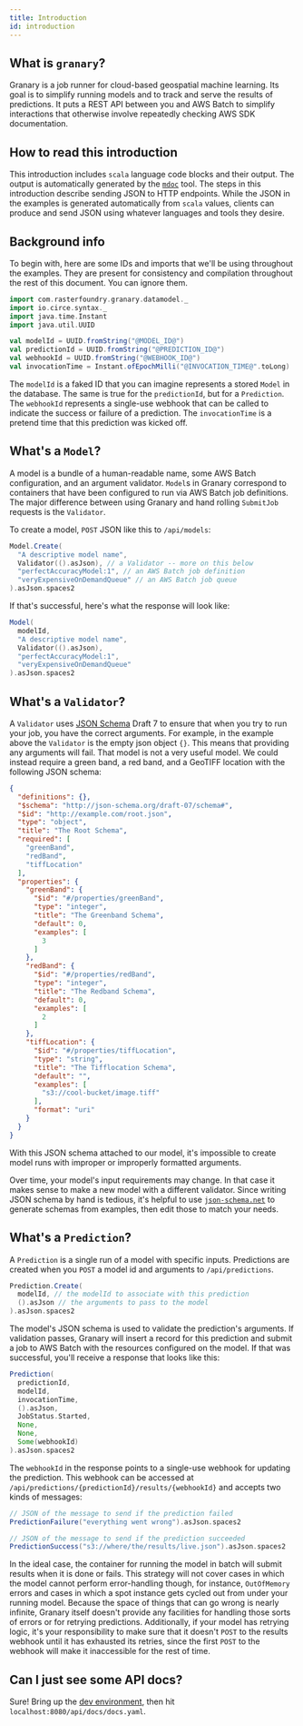 ```yaml
---
title: Introduction
id: introduction
---
```


## What is `granary`?

Granary is a job runner for cloud-based geospatial machine learning.
Its goal is to simplify running models and to track and serve
the results of predictions. It puts a REST API between you and AWS Batch
to simplify interactions that otherwise involve repeatedly checking AWS SDK
documentation.

## How to read this introduction

This introduction includes `scala` language code blocks and their output. The
output is automatically generated by the [`mdoc`](https://scalameta.org/mdoc/)
tool. The steps in this introduction describe sending JSON to HTTP
endpoints. While the JSON in the examples is generated automatically from
`scala` values, clients can produce and send JSON using whatever languages
and tools they desire.

## Background info

To begin with, here are some IDs and imports that we'll be using throughout the examples.
They are present for consistency and compilation throughout the rest of this
document. You can ignore them.

```scala mdoc
import com.rasterfoundry.granary.datamodel._
import io.circe.syntax._
import java.time.Instant
import java.util.UUID

val modelId = UUID.fromString("@MODEL_ID@")
val predictionId = UUID.fromString("@PREDICTION_ID@")
val webhookId = UUID.fromString("@WEBHOOK_ID@")
val invocationTime = Instant.ofEpochMilli("@INVOCATION_TIME@".toLong)
```

The `modelId` is a faked ID that you can imagine represents a stored `Model`
in the database. The same is true for the `predictionId`, but for a `Prediction`.
The `webhookId` represents a single-use webhook that can be called to indicate
the success or failure of a prediction.
The `invocationTime` is a pretend time that this prediction was
kicked off.

## What's a `Model`?

A model is a bundle of a human-readable name, some AWS Batch configuration,
and an argument validator. `Model`s in Granary correspond to containers that
have been configured to run via AWS Batch job definitions. The major difference
between using Granary and hand rolling `SubmitJob` requests is the `Validator`.

To create a model, `POST` JSON like this to `/api/models`:

```scala mdoc
Model.Create(
  "A descriptive model name",
  Validator(().asJson), // a Validator -- more on this below
  "perfectAccuracyModel:1", // an AWS Batch job definition
  "veryExpensiveOnDemandQueue" // an AWS Batch job queue
).asJson.spaces2
```

If that's successful, here's what the response will look like:

```scala mdoc
Model(
  modelId,
  "A descriptive model name",
  Validator(().asJson),
  "perfectAccuracyModel:1",
  "veryExpensiveOnDemandQueue"
).asJson.spaces2
```

## What's a `Validator`?

A `Validator` uses [JSON Schema](http://json-schema.org/) Draft 7 to ensure that
when you try to run your job, you have the correct arguments. For example, in the
example above the `Validator` is the empty json object `{}`. This means that
providing any arguments will fail. That model is not a very useful model. We could
instead require a green band, a red band, and a GeoTIFF location with the following
JSON schema:

```json
{
  "definitions": {},
  "$schema": "http://json-schema.org/draft-07/schema#",
  "$id": "http://example.com/root.json",
  "type": "object",
  "title": "The Root Schema",
  "required": [
    "greenBand",
    "redBand",
    "tiffLocation"
  ],
  "properties": {
    "greenBand": {
      "$id": "#/properties/greenBand",
      "type": "integer",
      "title": "The Greenband Schema",
      "default": 0,
      "examples": [
        3
      ]
    },
    "redBand": {
      "$id": "#/properties/redBand",
      "type": "integer",
      "title": "The Redband Schema",
      "default": 0,
      "examples": [
        2
      ]
    },
    "tiffLocation": {
      "$id": "#/properties/tiffLocation",
      "type": "string",
      "title": "The Tifflocation Schema",
      "default": "",
      "examples": [
        "s3://cool-bucket/image.tiff"
      ],
      "format": "uri"
    }
  }
}
```

With this JSON schema attached to our model, it's impossible to create model runs
with improper or improperly formatted arguments.

Over time, your model's input requirements may change. In that case it makes
sense to make a new model with a different validator. Since writing JSON schema
by hand is tedious, it's helpful to use [`json-schema.net`](https://jsonschema.net/)
to generate schemas from examples, then edit those to match your needs.

## What's a `Prediction`?

A `Prediction` is a single run of a model with specific inputs. Predictions are
created when you `POST` a model id and arguments to `/api/predictions`.

```scala mdoc
Prediction.Create(
  modelId, // the modelId to associate with this prediction
  ().asJson // the arguments to pass to the model
).asJson.spaces2
```

The model's JSON schema is used to validate the prediction's arguments.
If validation passes, Granary will insert a record for this prediction and submit
a job to AWS Batch with the resources configured on the model. If that was successful,
you'll receive a response that looks like this:

```scala mdoc
Prediction(
  predictionId,
  modelId,
  invocationTime,
  ().asJson,
  JobStatus.Started,
  None,
  None,
  Some(webhookId)
).asJson.spaces2
```

The `webhookId` in the response points to a single-use webhook for updating the prediction.
This webhook can be accessed at `/api/predictions/{predictionId}/results/{webhookId}` and
accepts two kinds of messages:

```scala mdoc
// JSON of the message to send if the prediction failed
PredictionFailure("everything went wrong").asJson.spaces2

// JSON of the message to send if the prediction succeeded
PredictionSuccess("s3://where/the/results/live.json").asJson.spaces2
```

In the ideal case, the container for running the model in batch will submit results when it
is done or fails. This strategy will not cover cases in which the model cannot perform
error-handling though, for instance, `OutOfMemory` errors and cases in which a spot
instance gets cycled out from under your running model. Because the space of things that
can go wrong is nearly infinite, Granary itself doesn't provide any facilities for handling
those sorts of errors or for retrying predictions. Additionally, if your model has retrying
logic, it's your responsibility to make sure that it doesn't `POST` to the results webhook
until it has exhausted its retries, since the first `POST` to the webhook will make it
inaccessible for the rest of time.

## Can I just see some API docs?

Sure! Bring up the [dev environment](./development.md), then hit `localhost:8080/api/docs/docs.yaml`.

